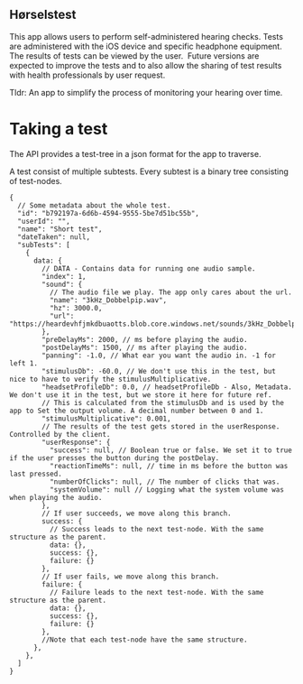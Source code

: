 Hørselstest
--------------------

This app allows users to perform self-administered hearing checks.
Tests are administered with the iOS device and specific headphone equipment.  
The results of tests can be viewed by the user.  
Future versions are expected to improve the tests and to also allow the sharing of test results with health professionals by user request.

Tldr: An app to simplify the process of monitoring your hearing over time.

# Taking a test

The API provides a test-tree in a json format for the app to traverse.

A test consist of multiple subtests.
Every subtest is a binary tree consisting of test-nodes.

```json5
{
  // Some metadata about the whole test.
  "id": "b792197a-6d6b-4594-9555-5be7d51bc55b",
  "userId": "",
  "name": "Short test",
  "dateTaken": null,
  "subTests": [
    {
      data: {
        // DATA - Contains data for running one audio sample.
        "index": 1,
        "sound": {
          // The audio file we play. The app only cares about the url.
          "name": "3kHz_Dobbelpip.wav",
          "hz": 3000.0,
          "url": "https://heardevhfjmkdbuaotts.blob.core.windows.net/sounds/3kHz_Dobbelpip.wav"
        },
        "preDelayMs": 2000, // ms before playing the audio.
        "postDelayMs": 1500, // ms after playing the audio.
        "panning": -1.0, // What ear you want the audio in. -1 for left 1.
        "stimulusDb": -60.0, // We don't use this in the test, but nice to have to verify the stimulusMultiplicative.
        "headsetProfileDb": 0.0, // headsetProfileDb - Also, Metadata. We don't use it in the test, but we store it here for future ref.
        // This is calculated from the stimulusDb and is used by the app to Set the output volume. A decimal number between 0 and 1.
        "stimulusMultiplicative": 0.001,
        // The results of the test gets stored in the userResponse. Controlled by the client.
        "userResponse": {
          "success": null, // Boolean true or false. We set it to true if the user presses the button during the postDelay.
          "reactionTimeMs": null, // time in ms before the button was last pressed.
          "numberOfClicks": null, // The number of clicks that was.
          "systemVolume": null // Logging what the system volume was when playing the audio.
        },
        // If user succeeds, we move along this branch.
        success: {
          // Success leads to the next test-node. With the same structure as the parent.
          data: {},
          success: {},
          failure: {}
        },
        // If user fails, we move along this branch.
        failure: {
          // Failure leads to the next test-node. With the same structure as the parent.
          data: {},
          success: {},
          failure: {}
        },
        //Note that each test-node have the same structure.
      },
    },
  ]
}
```
